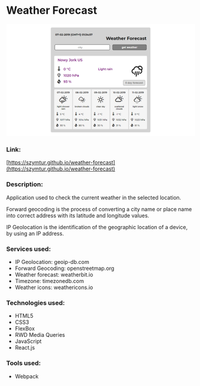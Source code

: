 # Weather Forecast

![](img/layout.png)

### Link:
[https://szymtur.github.io/weather-forecast](https://szymtur.github.io/weather-forecast)

### Description:
Application used to check the current weather in the selected location.


Forward geocoding is the process of converting a city name or place name into correct address with its latitude and longitude values.

IP Geolocation is the identification of the geographic location of a device, by using an IP address.

### Services used:
- IP Geolocation: geoip-db.com
- Forward Geocoding: openstreetmap.org
- Weather forecast: weatherbit.io
- Timezone: timezonedb.com
- Weather icons: weathericons.io

### Technologies used:
- HTML5
- CSS3
- FlexBox
- RWD Media Queries
- JavaScript
- React.js

### Tools used:
- Webpack
